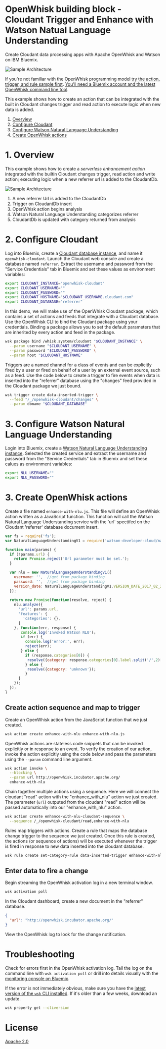 # OpenWhisk building block - Cloudant Trigger and Enhance with Watson Natual Language Understanding
Create Cloudant data processing apps with Apache OpenWhisk and Watson on IBM Bluemix. 

![Sample Architecture](https://camo.githubusercontent.com/ae74d5c3edb4283d78b5fef2e5f8fabcbec0c64a/68747470733a2f2f6f70656e776869736b2d75692d70726f642e63646e2e75732d736f7574682e732d626c75656d69782e6e65742f6f70656e776869736b2f6e676f772d7075626c69632f696d672f67657474696e672d737461727465642d64617461626173652d6368616e6765732e737667)

If you're not familiar with the OpenWhisk programming model [try the action, trigger, and rule sample first](https://github.com/IBM/openwhisk-action-trigger-rule). [You'll need a Bluemix account and the latest OpenWhisk command line tool](https://github.com/IBM/openwhisk-action-trigger-rule/blob/master/docs/OPENWHISK.md).

This example shows how to create an action that can be integrated with the built in Cloudant changes trigger and read action to execute logic when new data is added.

1. [Overview](#1-overview)
2. [Configure Cloudant](#2-configure-cloudant)
3. [Configure Watson Natural Language Understanding](#3-configure-watson-natural-language-understanding)
4. [Create OpenWhisk actions](#4-create-openwhisk-actions)

# 1. Overview
This example shows how to create a _serverless enhancement action_ integrated with the builtin Cloudant changes trigger, read action and write action; executing logic when a new referrer url is added to the CloudantDb.

![Sample Architecture](https://raw.githubusercontent.com/justinmccoy/openwhisk-enhance-with-watson-nlu/master/media/diagram1.png)
1. A new referrer Url is added to the CloudantDb
2. Trigger on CloudantDb insert
3. OpenWhisk action begins analysis
4. Watson Natural Language Understanding categorizes referrer
5. CloudantDb is updated with category returned from analysis

# 2. Configure Cloudant
Log into Bluemix, create a [Cloudant database instance](https://console.ng.bluemix.net/catalog/services/cloudant-nosql-db/), and name it `openwhisk-cloudant`. Launch the Cloudant web console and create a database named `referrer`. Extract the username and password from the "Service Credentials" tab in Bluemix and set these values as environment variables:

```bash
export CLOUDANT_INSTANCE="openwhisk-cloudant"
export CLOUDANT_USERNAME=""
export CLOUDANT_PASSWORD=""
export CLOUDANT_HOSTNAME="$CLOUDANT_USERNAME.cloudant.com"
export CLOUDANT_DATABASE="referrer"
```

In this demo, we will make use of the OpenWhisk Cloudant package, which contains a set of actions and feeds that integrate with a Cloudant database. Use the OpenWhisk CLI to bind the Cloudant package using your credentials. Binding a package allows you to set the default parameters that are inherited by every action and feed in the package.

```bash
wsk package bind /whisk.system/cloudant "$CLOUDANT_INSTANCE" \
  --param username "$CLOUDANT_USERNAME" \
  --param password "$CLOUDANT_PASSWORD" \
  --param host "$CLOUDANT_HOSTNAME"
```

Triggers are a named channel for a class of events and can be explicitly fired by a user or fired on behalf of a user by an external event source, such as a feed. Use the code below to create a trigger to fire events when data is inserted into the "referrer" database using the "changes" feed provided in the Cloudant package we just bound.
```bash
wsk trigger create data-inserted-trigger \
  --feed "/_/openwhisk-cloudant/changes" \
  --param dbname "$CLOUDANT_DATABASE"
```

# 3. Configure Watson Natural Language Understanding
Login into Bluemix, create a [Watson Natural Language Understanding instance]().  Selected the created service and extract the username and password from the "Service Credentials" tab in Bluemix and set these calues as environment variables:
```bash
export NLU_USERNAME=""
export NLU_PASSWORD=""
```


# 3. Create OpenWhisk actions
Create a file named `enhance-with-nlu.js`. This file will define an OpenWhisk action written as a JavaScript function. This function will call the Watson Natural Language Understanding service with the 'url' spectifed on the Cloudant 'referrer' database document insert. 

```javascript
var fs = require('fs');
var NaturalLanguageUnderstandingV1 = require('watson-developer-cloud/natural-language-understanding/v1.js');

function main(params) {
  if (!params.url) {
    return Promise.reject('Url parameter must be set.');
  }

  var nlu = new NaturalLanguageUnderstandingV1({
    username: '',  //get from package binding
    password: '',  //get from package binding
    version_date: NaturalLanguageUnderstandingV1.VERSION_DATE_2017_02_27
  });  
  
  return new Promise(function(resolve, reject) {
    nlu.analyze({
      'url': params.url,
      'features': {
        'categories': {},
      }
    }, function(err, response) {
       console.log('Invoked Watson NLU');
       if (err) {
         console.log('error:', err);
         reject(err);
       } else {
         if (response.categories[0]) {
          resolve({category: response.categories[0].label.split('/',2)[1]});
         } else {
          resolve({category: 'unknown'});
         }
      }
    });
  }); 
}
```

## Create action sequence and map to trigger
Create an OpenWhisk action from the JavaScript function that we just created.
```bash
wsk action create enhance-with-nlu enhance-with-nlu.js
```
OpenWhisk actions are stateless code snippets that can be invoked explicitly or in response to an event. To verify the creation of our action, invoke the action explicitly using the code below and pass the parameters using the `--param` command line argument.
```bash
wsk action invoke \
  --blocking \
  --param url http://openwhisk.incubator.apache.org/
  enhance-with-nlu
```
Chain together multiple actions using a sequence. Here we will connect the cloudant "read" action with the "enhance_with_nlu" action we just created. The parameter (`url`) outputed from the cloudant "read" action will be passed automatically into our "enhance_with_nlu" action.
``` bash
wsk action create enhance-with-nlu-cloudant-sequence \
  --sequence /_/openwhisk-cloudant/read,enhance-with-nlu
```

Rules map triggers with actions. Create a rule that maps the database change trigger to the sequence we just created. Once this rule is created, the actions (or sequence of actions) will be executed whenever the trigger is fired in response to new data inserted into the cloudant database.
```bash
wsk rule create set-category-rule data-inserted-trigger enhance-with-nlu-cloudant-sequence
```

## Enter data to fire a change
Begin streaming the OpenWhisk activation log in a new terminal window.
```bash
wsk activation poll
```

In the Cloudant dashboard, create a new document in the "referrer" database.
```json
{
  "url": "http://openwhisk.incubator.apache.org/"
}
```

View the OpenWhisk log to look for the change notification.


# Troubleshooting
Check for errors first in the OpenWhisk activation log. Tail the log on the command line with `wsk activation poll` or drill into details visually with the [monitoring console on Bluemix](https://console.ng.bluemix.net/openwhisk/dashboard).

If the error is not immediately obvious, make sure you have the [latest version of the `wsk` CLI installed](https://console.ng.bluemix.net/openwhisk/learn/cli). If it's older than a few weeks, download an update.
```bash
wsk property get --cliversion
```

# License
[Apache 2.0](LICENSE.txt)
